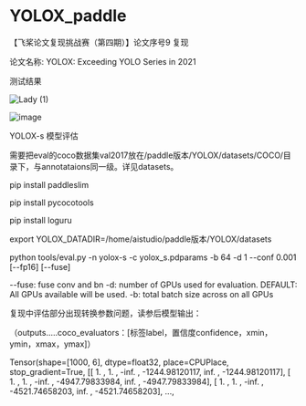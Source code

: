 # YOLOX_paddle
【飞桨论文复现挑战赛（第四期）】论文序号9 复现

论文名称: YOLOX: Exceeding YOLO Series in 2021

测试结果

![Lady (1)](https://user-images.githubusercontent.com/26295563/133543628-95c3cdb1-7f0e-4aec-bfc1-835ffeb0adcf.jpg)

![image](https://user-images.githubusercontent.com/26295563/133545014-2afcfa60-d994-48da-8ff1-536fc7346b27.png)


YOLOX-s 模型评估

需要把eval的coco数据集val2017放在/paddle版本/YOLOX/datasets/COCO/目录下，与annotataions同一级。详见datasets。


pip install paddleslim

pip install pycocotools

pip install loguru


export YOLOX_DATADIR=/home/aistudio/paddle版本/YOLOX/datasets

python tools/eval.py -n  yolox-s -c yolox_s.pdparams -b 64 -d 1 --conf 0.001 [--fp16] [--fuse]

--fuse: fuse conv and bn
-d: number of GPUs used for evaluation. DEFAULT: All GPUs available will be used.
-b: total batch size across on all GPUs


复现中评估部分出现转换参数问题，读参后模型输出：

（outputs.....coco_evaluators：[标签label，置信度confidence，xmin，ymin，xmax，ymax]）

Tensor(shape=[1000, 6], dtype=float32, place=CPUPlace, stop_gradient=True,
       [[ 1.           ,  1.           , -inf.         , -1244.98120117,  inf.         , -1244.98120117],
        [ 1.           ,  1.           , -inf.         , -4947.79833984,  inf.         , -4947.79833984],
        [ 1.           ,  1.           , -inf.         , -4521.74658203,  inf.         , -4521.74658203],
        ...,
